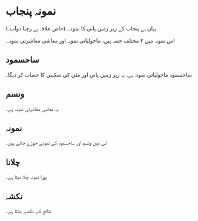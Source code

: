 # نمونہ پنجاب
یہاں ہے پنجاب کے زیر زمین پانی کا نمونہ۔ (خاص علاقہ ہے رچنا دوآب۔)

اس نمونہ میں ۲ مختلف حصہ ہیں، ماحولیاتی نمونہ اور معاشی معاشرتی نمونہ۔

## ساحسمود
ساحسمود ماحولیاتی نمونہ ہے۔ یہ زیر زمین پانی اور مٹی کی نمکینی کا حصاب کر دیگا۔

## ونسم
یہ معاشی معاشرتی نمونہ ہے۔

## نمونہ
اس میں ونسم اور ساحسمود کے نمونے جوڑے جاتے ہیں۔

## چلانا
پورا نمونہ چلا دیتا ہے۔

## نکشہ
نتائج کے نکشے بناتا ہے۔
